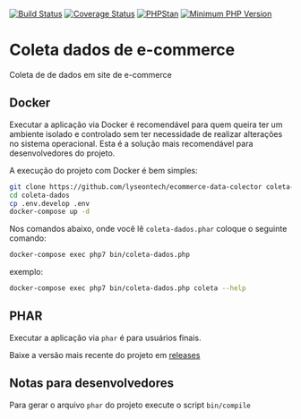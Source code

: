 [![Build Status](https://travis-ci.org/LyseonTech/ecommerce-data-colector.svg?branch=master)](https://travis-ci.org/LyseonTech/ecommerce-data-colector)
[![Coverage Status](https://coveralls.io/repos/github/LyseonTech/ecommerce-data-colector/badge.svg?branch=master)](https://coveralls.io/github/LyseonTech/ecommerce-data-colector?branch=master)
[![PHPStan](https://img.shields.io/badge/PHPStan-enabled-brightgreen.svg?style=flat)](https://github.com/phpstan/phpstan)
[![Minimum PHP Version](https://img.shields.io/badge/php-%3E%3D%207.3-blue.svg)](https://php.net/)

# Coleta dados de e-commerce

Coleta de de dados em site de e-commerce

## Docker

Executar a aplicação via Docker é recomendável para quem queira ter um ambiente isolado e controlado sem ter necessidade de realizar alterações no sistema operacional. Esta é a solução mais recomendável para desenvolvedores do projeto.

A execução do projeto com Docker é bem simples:

```bash
git clone https://github.com/lyseontech/ecommerce-data-colector coleta-dados
cd coleta-dados
cp .env.develop .env
docker-compose up -d
```
Nos comandos abaixo, onde você lê `coleta-dados.phar` coloque o seguinte
comando:

```bash
docker-compose exec php7 bin/coleta-dados.php
```

exemplo:

```bash
docker-compose exec php7 bin/coleta-dados.php coleta --help
```

## PHAR

Executar a aplicação via `phar` é para usuários finais.

Baixe a versão mais recente do projeto em [releases](https://github.com/LyseonTech/coleta-coleta-dados/releases/latest/download/coleta-dados.phar)

## Notas para desenvolvedores

Para gerar o arquivo `phar` do projeto execute o script `bin/compile`